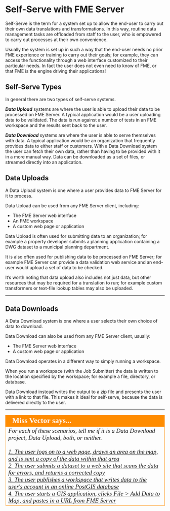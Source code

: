 # Self-Serve with FME Server

Self-Serve is the term for a system set up to allow the end-user to carry out their own data translations and transformations. In this way, routine data management tasks are offloaded from staff to the user, who is empowered to carry out processes at their own convenience.

Usually the system is set up in such a way that the end-user needs no prior FME experience or training to carry out their goals; for example, they can access the functionality through a web interface customized to their particular needs. In fact the user does not even need to know of FME, or that FME is the engine driving their applications!

## Self-Serve Types ##

In general there are two types of self-serve systems.

***Data Upload*** systems are where the user is able to upload their data to be processed on FME Server. A typical application would be a user uploading data to be validated. The data is run against a number of tests in an FME workspace and the results sent back to the user.

***Data Download*** systems are where the user is able to serve themselves with data. A typical application would be an organization that frequently provides data to either staff or customers. With a Data Download system the user can fetch their own data, rather than having to be provided with it in a more manual way. Data can be downloaded as a set of files, or streamed directly into an application.

## Data Uploads

A Data Upload system is one where a user provides data to FME Server for it to process.

Data Upload can be used from any FME Server client, including:

- The FME Server web interface
- An FME workspace
- A custom web page or application

Data Upload is often used for submitting data to an organization; for example a property developer submits a planning application containing a DWG dataset to a municipal planning department.

It is also often used for publishing data to be processed on FME Server; for example FME Server can provide a data validation web service and an end-user would upload a set of data to be checked.

It’s worth noting that data upload also includes not just data, but other resources that may be required for a translation to run; for example custom transformers or text-file lookup tables may also be uploaded.

---

## Data Downloads

A Data Download system is one where a user selects their own choice of data to download.

Data Download can also be used from any FME Server client, usually:

- The FME Server web interface
- A custom web page or application

Data Download operates in a different way to simply running a workspace.

When you run a workspace (with the Job Submitter) the data is written to the location specified by the workspace; for example a file, directory, or database.

Data Download instead writes the output to a zip file and presents the user with a link to that file. This makes it ideal for self-serve, because the data is delivered directly to the user.

---

<!--Person X Says Section-->

<table style="border-spacing: 0px">
<tr>
<td style="vertical-align:middle;background-color:darkorange;border: 2px solid darkorange">
<i class="fa fa-quote-left fa-lg fa-pull-left fa-fw" style="color:white;padding-right: 12px;vertical-align:text-top"></i>
<span style="color:white;font-size:x-large;font-weight: bold;font-family:serif">Miss Vector says...</span>
</td>
</tr>

<tr>
<td style="border: 1px solid darkorange">
<span style="font-family:serif; font-style:italic; font-size:larger">
For each of these scenarios, tell me if it is a Data Download project, Data Upload, both, or neither.
<br><br><a href="http://52.73.3.37/fmedatastreaming/Manual/QAResponse2017.fmw?chapter=22&question=1&answer=1&DestDataset_TEXTLINE=C%3A%5CFMEOutput%5CQAResponse.html">1. The user logs on to a web page, draws an area on the map, and is sent a copy of the data within that area</a>
<br><a href="http://52.73.3.37/fmedatastreaming/Manual/QAResponse2017.fmw?chapter=22&question=1&answer=2&DestDataset_TEXTLINE=C%3A%5CFMEOutput%5CQAResponse.html">2. The user submits a dataset to a web site that scans the data for errors, and returns a corrected copy</a>
<br><a href="http://52.73.3.37/fmedatastreaming/Manual/QAResponse2017.fmw?chapter=22&question=1&answer=3&DestDataset_TEXTLINE=C%3A%5CFMEOutput%5CQAResponse.html">3. The user publishes a workspace that writes data to the user's account in an online PostGIS database</a>
<br><a href="http://52.73.3.37/fmedatastreaming/Manual/QAResponse2017.fmw?chapter=22&question=1&answer=4&DestDataset_TEXTLINE=C%3A%5CFMEOutput%5CQAResponse.html">4. The user starts a GIS application, clicks File > Add Data to Map, and pastes in a URL from FME Server</a>
</span>
</td>
</tr>
</table>
